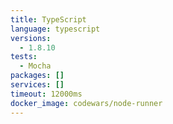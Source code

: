 ```yaml
---
title: TypeScript
language: typescript
versions:
  - 1.8.10
tests:
  - Mocha
packages: []
services: []
timeout: 12000ms
docker_image: codewars/node-runner
---
```

